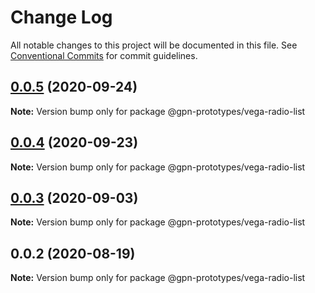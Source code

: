 # Change Log

All notable changes to this project will be documented in this file.
See [Conventional Commits](https://conventionalcommits.org) for commit guidelines.

## [0.0.5](https://github.com/gpn-prototypes/vega-ui/compare/@gpn-prototypes/vega-radio-list@0.0.4...@gpn-prototypes/vega-radio-list@0.0.5) (2020-09-24)

**Note:** Version bump only for package @gpn-prototypes/vega-radio-list





## [0.0.4](https://github.com/gpn-prototypes/vega-ui/compare/@gpn-prototypes/vega-radio-list@0.0.3...@gpn-prototypes/vega-radio-list@0.0.4) (2020-09-23)

**Note:** Version bump only for package @gpn-prototypes/vega-radio-list





## [0.0.3](https://github.com/gpn-prototypes/vega-ui/compare/@gpn-prototypes/vega-radio-list@0.0.2...@gpn-prototypes/vega-radio-list@0.0.3) (2020-09-03)

**Note:** Version bump only for package @gpn-prototypes/vega-radio-list





## 0.0.2 (2020-08-19)

**Note:** Version bump only for package @gpn-prototypes/vega-radio-list

